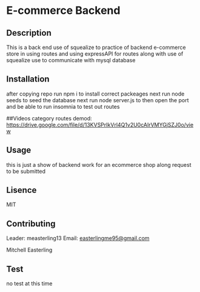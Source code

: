 # E-commerce Backend

  ## Description 
  This is a back end use of squealize to practice of backend e-commerce store in using routes and using expressAPI for routes along with use of squealize use to communicate with mysql database
  ## Installation
  after copying repo run npm i to install correct packeages
  next run node seeds to seed the database
  next run node server.js to then open the port and be able to run insomnia to test out routes
  
  ##Videos
  category routes demod: https://drive.google.com/file/d/13KVSPrIkVrl4Q1v2U0cAIrVMYGjSZJ0o/view
  
  
  ## Usage
  this is just a show of backend work for an ecommerce shop along request to be submitted
  ## Lisence
  MIT
  ## Contributing
  Leader: measterling13 Email: easterlingme95@gmail.com

  Mitchell Easterling
  ## Test
  no test at this time

